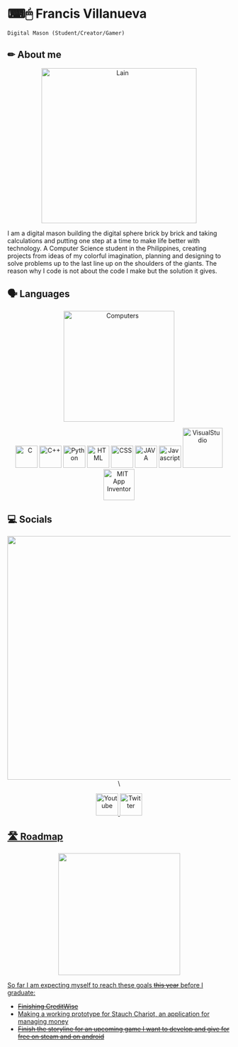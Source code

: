 # ⌨🖱 Francis Villanueva

`Digital Mason (Student/Creator/Gamer)`

## ✏ About me
<p align = "center">
  <a href = "https://fauux.neocities.org/" title = "ḽ̴̾e̴̙͋͋t̶̛͓̩͝'̶̞͖̉s̸͎͍̍̀ ̶̰̅̆a̵̜͋̉l̵̼͕̀͠l̴̙̮͒ ̴̲̾l̷̫̠͝ỏ̴̰̐v̴̥̪̐ȅ̵͙̟ ̸͓̉̌L̴̨̒å̸̜̞i̴̧̳͐n̴̫̔͗">
    <img src="https://github.com/Gooseytwoshoes/Gooseytwoshoes/blob/main/images/lain.gif" alt="Lain" height = "350"/>
  </a>
</p>
  
I am a digital mason building the digital sphere brick by brick and taking calculations and putting one step at a time to make life better with technology. A Computer Science student in the Philippines, creating projects from ideas of my colorful imagination, planning and designing to solve problems up to the last line up on the shoulders of the giants. The reason why I code is not about the code I make but the solution it gives.


## 🗣 Languages

<p align = "center">
<img src="https://github.com/Gooseytwoshoes/Gooseytwoshoes/blob/main/images/tumblr_nlaal1qkFi1rkztdqo1_500.gif" alt="Computers" width = "250"/>
</p>
 
 <p align = "center">
<img src="https://github.com/Gooseytwoshoes/Gooseytwoshoes/blob/main/images/1200px-C_Programming_Language.svg.png?raw=true" alt="C" width="50"/>                            <img src="https://github.com/Gooseytwoshoes/Gooseytwoshoes/blob/main/images/ISO_C++_Logo.svg.png?raw=true" alt="C++" width="50"/>                                      <img src="https://github.com/Gooseytwoshoes/Gooseytwoshoes/blob/main/images/Python-logo-notext.svg.png?raw=true" alt="Python" width="50"/>                                <img src="https://github.com/Gooseytwoshoes/Gooseytwoshoes/blob/main/images/HTML5_logo.svg.png?raw=true" alt="HTML" width="50"/>                                        <img src="https://github.com/Gooseytwoshoes/Gooseytwoshoes/blob/main/images/CSS3_logo.svg.png?raw=true" alt="CSS" width="50"/>                                     <img src="https://github.com/Gooseytwoshoes/Gooseytwoshoes/blob/main/images/58480979cef1014c0b5e4901.png" alt="JAVA" width="50"/>
<img src="https://github.com/Gooseytwoshoes/Gooseytwoshoes/blob/main/images/JavaScript-logo.png" alt="Javascript" width="50"/> <img src="https://github.com/Gooseytwoshoes/Gooseytwoshoes/blob/main/images/Visual-Studio-logo-500x281.png" alt="VisualStudio" width="90"/> 
<img src="https://github.com/Gooseytwoshoes/Gooseytwoshoes/blob/main/images/ai-bee-logo.png" alt="MIT App Inventor" width="70"/>
</p>


## 💻 Socials 

<p align = "center">
  <img src = "https://github.com/Gooseytwoshoes/Gooseytwoshoes/blob/main/images/download.gif" width = "550"/>\
</p>

<!--
    this part is for the social's part
  images on this part acts as hyperlinks
-->
<p align = "center">
  <a href = "https://www.youtube.com/channel/UCUZ9c_25SNsxrPsxogtNspA" title = "Youtube">
    <img src = "https://github.com/Gooseytwoshoes/Gooseytwoshoes/blob/main/images/1590430652red-youtube-logo-png-xl.png" alt = "Youtube" style = "width: 50px;"/>
  </a>
  <a href = "https://twitter.com/goosey_two" title = "Twitter">
    <img src = "https://github.com/Gooseytwoshoes/Gooseytwoshoes/blob/main/images/twitter-png-logo-logo-twitter-in-png-2500.png" alt = "Twitter" style = "width: 50px;"/>
</p>

  
## 🛣️ Roadmap
  
  <p align = "center">
  <img src = "https://github.com/Gooseytwoshoes/Gooseytwoshoes/blob/main/images/f1f7d7053d6423b5a29b8c8b7b338e3d.gif" width = "275"/>
  </p>
  
  So far I am expecting myself to reach these goals ~~this year~~ before I graduate:
  
  - ~~Finishing CreditWise~~
  - Making a working prototype for Stauch Chariot, an application for managing money
  - ~~Finish the storyline for an upcoming game I want to develop and give for free on steam and on android~~
